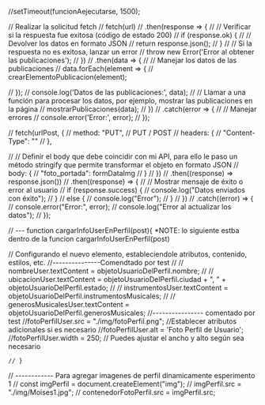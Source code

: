 
//setTimeout(funcionAejecutarse, 1500);

// Realizar la solicitud fetch
  // fetch(url)
  // .then(response => {
  //     // Verificar si la respuesta fue exitosa (código de estado 200)
  //     if (response.ok) {
  //         // Devolver los datos en formato JSON
  //         return response.json();
  //     }
  //     // Si la respuesta no es exitosa, lanzar un error
  //     throw new Error('Error al obtener las publicaciones');
  // })
  // .then(data => {
  //     // Manejar los datos de las publicaciones
  //     data.forEach(element => {
  //         crearElementoPublicacion(element);

  //     });
  //     console.log('Datos de las publicaciones:', data);
  //     // Llamar a una función para procesar los datos, por ejemplo, mostrar las publicaciones en la página
  //     mostrarPublicaciones(data);
  // })
  // .catch(error => {
  //     // Manejar errores
  //     console.error('Error:', error);
  // });








// fetch(urlPost, {
  //   method: "PUT", // PUT / POST
  //   headers: {
  //     "Content-Type": ""
  //   },
    
  //   // Definir el body que debe coincidir con mi API, para ello le paso un método stringify que permite transformar el objeto en formato JSON
  //   body: {
  //     "foto_portada": formDataImg
  //   }
  // })
  //   .then((response) => response.json())
  //   .then((response) => {
  //     // Mostrar mensaje de éxito o error al usuario
  //     if (response.success) {
  //       console.log("Datos enviados con éxito");
  //     }
  //     else {
  //       console.log("Error");
  //     }
  //   })
  //   .catch((error) => {
  //     console.error("Error:", error);
  //     console.log("Error al actualizar los datos");
  //   });




  //   --- function cargarInfoUserEnPerfil(post){  *NOTE: lo siguiente estba dentro de la funcion cargarInfoUserEnPerfil(post)


  // Configurando el nuevo elemento, estableciendole atributos, contenido, estilos, etc.
//---------------Comendtado por test
// // nombreUser.textContent = objetoUsuarioDelPerfil.nombre;
// // ubicacionUser.textContent = objetoUsuarioDelPerfil.ciudad + ", " + objetoUsuarioDelPerfil.estado;
// // instrumentosUser.textContent = objetoUsuarioDelPerfil.instrumentosMusicales;
// // generosMusicalesUser.textContent = objetoUsuarioDelPerfil.generosMusicales;
//---------------- comentado por test
//fotoPerfilUser.src = "./img/fotoPerfil.png";
    //Establecer atributos adicionales si es necesario
    //fotoPerfilUser.alt = 'Foto Perfil de Usuario';
    //fotoPerfilUser.width = 250; // Puedes ajustar el ancho y alto según sea necesario

    // }




//  ------------   Para agregar imagenes de perfil dinamicamente esperimento 1
    // const imgPerfil = document.createElement("img");
// imgPerfil.src = "./img/Moises1.jpg";
// contenedorFotoPerfil.src = imgPerfil.src;
